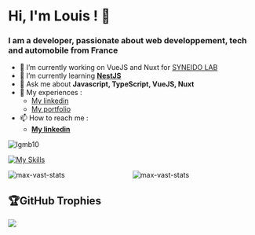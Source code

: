 # Hi, I'm Louis ! 👋

<h3>I am a developer, passionate about web developpement, tech and automobile from France</h3>

- 🔭 I’m currently working on VueJS and Nuxt for <a href="https://www.syneidolab.com/" target="blank">SYNEIDO LAB</a>
- 🌱 I’m currently learning <a href="https://nestjs.com/" target="blank">**NestJS**</a>
- 💬 Ask me about **Javascript, TypeScript, VueJS, Nuxt**
- 📄 My experiences :
    - [My linkedin](www.linkedin.com/in/louis-gambier-b22b91172)
    - [My portfolio](https://lgmb10.github.io/portfolio/)
 - 📫 How to reach me :
    - **[My linkedin](www.linkedin.com/in/louis-gambier-b22b91172)**

<p align="left"> <img src="https://komarev.com/ghpvc/?username=lgmb10&label=Profile%20views&style=flat" alt="lgmb10" /> </p>

[![My Skills](https://skillicons.dev/icons?i=html,css,js,ts,nodejs,vue,pinia,nuxt,vite,tailwind,sass,netlify,mysql,linux,bash,git,github,heroku,npm,regex)](https://skillicons.dev)
<br/>

<div align="center">
    <img align="left" src="https://github-readme-stats.vercel.app/api?username=lgmb10&show_icons=true&locale=en&hide=contribs&rank_icon=github&theme=cobalt&hide_border=true" alt="max-vast-stats" />
    <img align="center" src="https://github-readme-stats.vercel.app/api/top-langs/?username=lgmb10&layout=compact&theme=cobalt&hide_border=true" alt="max-vast-stats" /></p>
</div>

## 🏆GitHub Trophies
![](https://github-trophies.vercel.app/?username=lgmb10&theme=onedark&no-frame=true&no-bg=false&margin-w=4)

<!--
**lgmb10/lgmb10** is a ✨ _special_ ✨ repository because its `README.md` (this file) appears on your GitHub profile.

Here are some ideas to get you started:

- 🔭 I’m currently working on ...
- 🌱 I’m currently learning ...
- 👯 I’m looking to collaborate on ...
- 🤔 I’m looking for help with ...
- 💬 Ask me about ...
- 📫 How to reach me: ...
- 😄 Pronouns: ...
- ⚡ Fun fact: ...
-->
